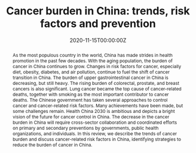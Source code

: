 ---
title: "Cancer burden in China: trends, risk factors and prevention"
authors:
- admin
- He Li
- Maomao Cao
- Siyi He
- Lin Lei
- Ji Peng
- Wanqing Chen
author_notes:
- 
- 
- 
- 
-
-
- "Corresponding author"
date: "2020-11-15T00:00:00Z"
doi: "10.20892/j.issn.2095-3941.2020.0387"

# Schedule page publish date (NOT publication's date).
publishDate: "2020-12-15T00:00:00Z"

# Publication type.
# Legend: 0 = Uncategorized; 1 = Conference paper; 2 = Journal article;
# 3 = Preprint / Working Paper; 4 = Report; 5 = Book; 6 = Book section;
# 7 = Thesis; 8 = Patent
publication_types: ["2"]

# Publication name and optional abbreviated publication name.
publication: In *Cancer Biology & Medicine*
publication_short: In *Cancer Biol Med*

abstract: As the most populous country in the world, China has made strides in health promotion in the past few decades. With the aging population, the burden of cancer in China continues to grow. Changes in risk factors for cancer, especially diet, obesity, diabetes, and air pollution, continue to fuel the shift of cancer transition in China. The burden of upper gastrointestinal cancer in China is decreasing, but still heavy. The rising burden of colorectal, prostate, and breast cancers is also significant. Lung cancer became the top cause of cancer-related deaths, together with smoking as the most important contributor to cancer deaths. The Chinese government has taken several approaches to control cancer and cancer-related risk factors. Many achievements have been made, but some challenges remain. Health China 2030 is ambitious and depicts a bright vision of the future for cancer control in China. The decrease in the cancer burden in China will require cross-sector collaboration and coordinated efforts on primary and secondary preventions by governments, public health organizations, and individuals. In this review, we describe the trends of cancer burden and discuss cancer-related risk factors in China, identifying strategies to reduce the burden of cancer in China.

# Summary. An optional shortened abstract.
summary: 

tags:
- Cancer epidemiology
- Cancer burden
- Work during my master's study 
featured: true

links:

# Featured image
# To use, add an image named `featured.jpg/png` to your page's folder. 
image:
  caption: 'Image credit: [**Unsplash**](https://unsplash.com/photos/pLCdAaMFLTE)'
  focal_point: ""
  preview_only: false

# Associated Projects (optional).
#   Associate this publication with one or more of your projects.
#   Simply enter your project's folder or file name without extension.
#   E.g. `internal-project` references `content/project/internal-project/index.md`.
#   Otherwise, set `projects: []`.
projects:
- internal-project

# Slides (optional).
#   Associate this publication with Markdown slides.
#   Simply enter your slide deck's filename without extension.
#   E.g. `slides: "example"` references `content/slides/example/index.md`.
#   Otherwise, set `slides: ""`.
slides: ""
---